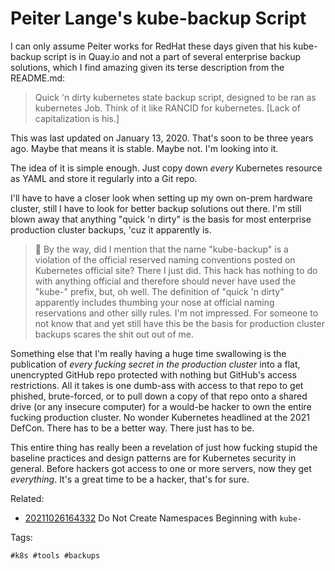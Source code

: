 # Peiter Lange's kube-backup Script

I can only assume Peiter works for RedHat these days given that his
kube-backup script is in Quay.io and not a part of several enterprise
backup solutions, which I find amazing given its terse description from
the README.md:

> Quick 'n dirty kubernetes state backup script, designed to be ran as
> kubernetes Job. Think of it like RANCID for kubernetes. [Lack of
> capitalization is his.]

This was last updated on January 13, 2020. That's soon to be three years
ago. Maybe that means it is stable. Maybe not. I'm looking into it.

The idea of it is simple enough. Just copy down *every* Kubernetes
resource as YAML and store it regularly into a Git repo.

I'll have to have a closer look when setting up my own on-prem hardware
cluster, still I have to look for better backup solutions out there. I'm
still blown away that anything "quick 'n dirty" is the basis for most
enterprise production cluster backups, 'cuz it apparently is.

> 🤬
> By the way, did I mention that the name "kube-backup" is a violation
> of the official reserved naming conventions posted on Kubernetes
> official site? There I just did. This hack has nothing to do with
> anything official and therefore should never have used the "kube-"
> prefix, but, oh well. The definition of "quick 'n dirty" apparently
> includes thumbing your nose at official naming reservations and other
> silly rules. I'm not impressed. For someone to not know that and yet
> still have this be the basis for production cluster backups scares the
> shit out out of me. 

Something else that I'm really having a huge time swallowing is the
publication of *every fucking secret in the production cluster* into a
flat, unencrypted GitHub repo protected with nothing but GitHub's access
restrictions. All it takes is one dumb-ass with access to that repo to
get phished, brute-forced, or to pull down a copy of that repo onto a
shared drive (or any insecure computer) for a would-be hacker to own the
entire fucking production cluster. No wonder Kubernetes headlined at the
2021 DefCon. There has to be a better way. There just has to be.

This entire thing has really been a revelation of just how fucking
stupid the baseline practices and design patterns are for Kubernetes
security in general. Before hackers got access to one or more servers,
now they get *everything*. It's a great time to be a hacker, that's for
sure.

Related: 

* [20211026164332](/20211026164332/) Do Not Create Namespaces Beginning with `kube-`

Tags:

    #k8s #tools #backups
